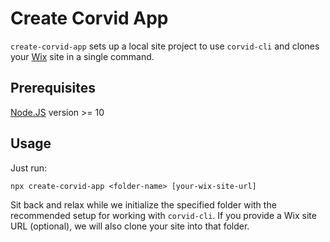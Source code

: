 # Create Corvid App

`create-corvid-app` sets up a local site project to use `corvid-cli` and clones your [Wix](https://www.wix.com) site in a single command.

## Prerequisites
[Node.JS](https://nodejs.org) version >= 10 

## Usage

Just run:

```
npx create-corvid-app <folder-name> [your-wix-site-url]
```

Sit back and relax while we initialize the specified folder with the recommended setup for working with `corvid-cli`.
If you provide a Wix site URL (optional), we will also clone your site into that folder.
